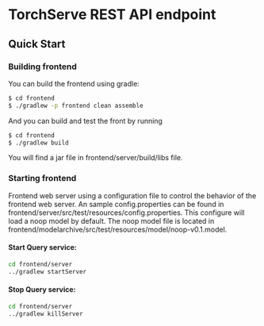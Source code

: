 TorchServe REST API endpoint
==============================

## Quick Start

### Building frontend

You can build the frontend using gradle:

```sh
$ cd frontend
$ ./gradlew -p frontend clean assemble
```

And you can build and test the front by running

```sh
$ cd frontend
$ ./gradlew build
```

You will find a jar file in frontend/server/build/libs file.

### Starting frontend

Frontend web server using a configuration file to control the behavior of the frontend web server.
An sample config.properties can be found in frontend/server/src/test/resources/config.properties.
This configure will load a noop model by default. The noop model file is located in frontend/modelarchive/src/test/resources/model/noop-v0.1.model.

#### Start Query service:

```sh
cd frontend/server
../gradlew startServer
```

#### Stop Query service:
```sh
cd frontend/server
../gradlew killServer
```
